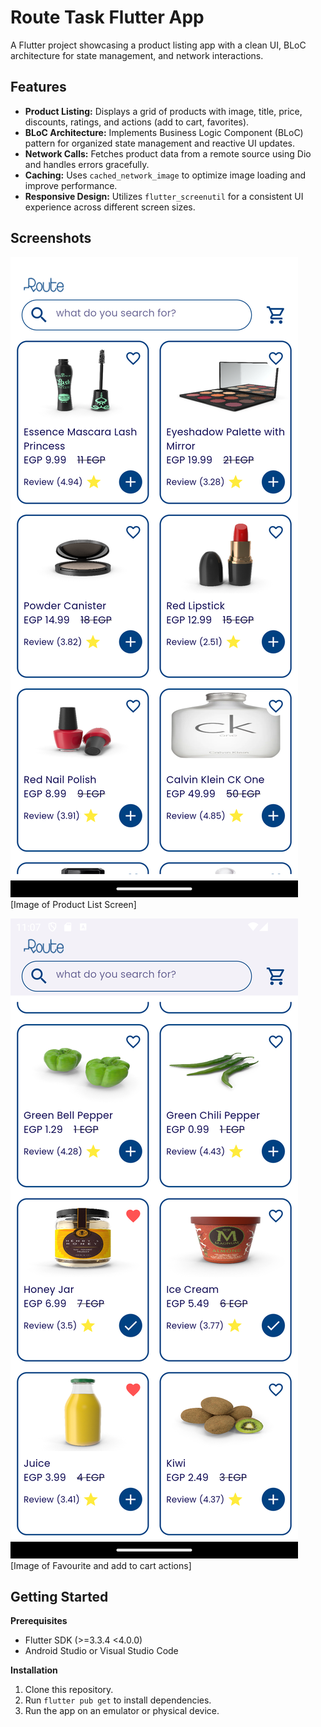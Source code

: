 # Route Task Flutter App

A Flutter project showcasing a product listing app with a clean UI, BLoC architecture for state management, and network interactions.

## Features

- **Product Listing:** Displays a grid of products with image, title, price, discounts, ratings, and actions (add to cart, favorites).
- **BLoC Architecture:** Implements Business Logic Component (BLoC) pattern for organized state management and reactive UI updates.
- **Network Calls:** Fetches product data from a remote source using Dio and handles errors gracefully.
- **Caching:** Uses `cached_network_image` to optimize image loading and improve performance.
- **Responsive Design:**  Utilizes `flutter_screenutil` for a consistent UI experience across different screen sizes.


## Screenshots


![Product List](assets/images/Image2.png)
[Image of Product List Screen]

![Product List](assets/images/Image1.png)
[Image of Favourite and add to cart actions]

## Getting Started

**Prerequisites**

- Flutter SDK (>=3.3.4 <4.0.0)
- Android Studio or Visual Studio Code

**Installation**

1. Clone this repository.
2. Run `flutter pub get` to install dependencies.
3. Run the app on an emulator or physical device.
